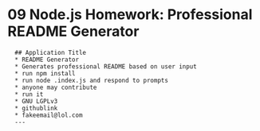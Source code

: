 # 09 Node.js Homework: Professional README Generator

      ## Application Title
      * README Generator
      * Generates professional README based on user input
      * run npm install
      * run node .index.js and respond to prompts
      * anyone may contribute
      * run it
      * GNU LGPLv3
      * githublink
      * fakeemail@lol.com
      ---